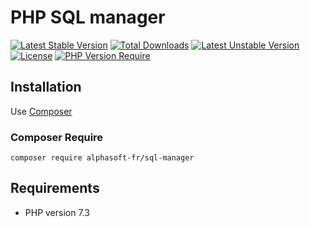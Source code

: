 # PHP SQL manager
[![Latest Stable Version](http://poser.pugx.org/alphasoft-fr/sql-manager/v)](https://packagist.org/packages/alphasoft-fr/sql-manager) [![Total Downloads](http://poser.pugx.org/alphasoft-fr/sql-manager/downloads)](https://packagist.org/packages/alphasoft-fr/sql-manager) [![Latest Unstable Version](http://poser.pugx.org/alphasoft-fr/sql-manager/v/unstable)](https://packagist.org/packages/alphasoft-fr/sql-manager) [![License](http://poser.pugx.org/alphasoft-fr/sql-manager/license)](https://packagist.org/packages/alphasoft-fr/sql-manager) [![PHP Version Require](http://poser.pugx.org/alphasoft-fr/sql-manager/require/php)](https://packagist.org/packages/alphasoft-fr/sql-manager)
## Installation
Use [Composer](https://getcomposer.org/)

### Composer Require
```
composer require alphasoft-fr/sql-manager
```

## Requirements

* PHP version 7.3